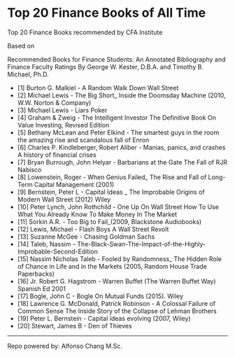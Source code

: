 # Top 20 Finance Books of All Time

Top 20 Finance Books recommended by CFA Institute

Based on

Recommended Books for Finance Students: An Annotated Bibliography and Finance Faculty Ratings
By George W. Kester, D.B.A. and Timothy B. Michael, Ph.D.

- [1] Burton G. Malkiel - A Random Walk Down Wall Street
- [2] Michael Lewis - The Big Short_ Inside the Doomsday Machine (2010, W.W. Norton & Company)
- [3] Michael Lewis - Liars Poker
- [4] Graham & Zweig - The Intelligent Investor The Definitive Book On Value Investing, Revised Edition
- [5] Bethany McLean and Peter Elkind - The smartest guys in the room  the amazing rise and scandalous fall of Enron
- [6] Charles P. Kindleberger, Robert Aliber - Manias, panics, and crashes A history of financial crises
- [7] Bryan Burrough, John Helyar - Barbarians at the Gate The Fall of RJR Nabisco
- [8] Lowenstein, Roger - When Genius Failed_ The Rise and Fall of Long-Term Capital Management (2001)
- [9] Bernstein, Peter L - Capital Ideas _ The Improbable Origins of Modern Wall Street (2012) Wiley
- [10] Peter Lynch, John Rothchild - One Up On Wall Street How To Use What You Already Know To Make Money In The Market
- [11] Sorkin A.R. - Too Big to Fail_(2009, Blackstone Audiobooks)
- [12] Lewis, Michael - Flash Boys A Wall Street Revolt
- [13] Suzanne McGee - Chasing Goldman Sachs
- [14] Taleb, Nassim - The-Black-Swan-The-Impact-of-the-Highly-Improbable-Second-Edition
- [15] Nassim Nicholas Taleb - Fooled by Randomness_ The Hidden Role of Chance in Life and in the Markets (2005, Random House Trade Paperbacks)
- [16] Jr. Robert G. Hagstrom - Warren Buffet (The Warren Buffet Way) Spanish Ed 2001
- [17] Bogle, John C - Bogle On Mutual Funds (2015). Wiley
- [18] Lawrence G. McDonald, Patrick Robinson - A Colossal Failure of Common Sense The Inside Story of the Collapse of Lehman Brothers
- [19] Peter L. Bernstein - Capital ideas evolving (2007, Wiley)
- [20] Stewart, James B - Den of Thieves

---
Repo powered by: Alfonso Chang M.Sc.
